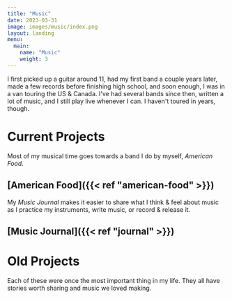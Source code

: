 ```yaml
---
title: "Music"
date: 2023-03-31
image: images/music/index.png
layout: landing
menu:
  main:
    name: "Music"
    weight: 3
---
```


I first picked up a guitar around 11, had my first band a couple years later, made a few records before finishing high school, and soon enough, I was in a van touring the US & Canada. I've had several bands since then, written a lot of music, and I still play live whenever I can. I haven't toured in years, though.

# Current Projects

Most of my musical time goes towards a band I do by myself, _American Food_.

## [American Food]({{< ref "american-food" >}})

My _Music Journal_ makes it easier to share what I think & feel about music as I practice my instruments, write music, or record & release it.

## [Music Journal]({{< ref "journal" >}})


# Old Projects

Each of these were once the most important thing in my life. They all have stories worth sharing and music we loved making.
